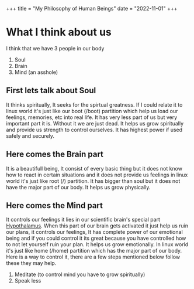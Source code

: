 +++
title = "My Philosophy of Human Beings"
date = "2022-11-01"
+++
# What I think about us
I think that we have 3 people in our body<br>
1. Soul
2. Brain
3. Mind (an asshole)

## First lets talk about Soul
It thinks spiritually, It seeks for the spirtual greatness. If I could relate it to linux world it's just like our boot (/boot) partition which help us load our feelings, memories, etc into real life. It has very less part of us but very important part it is. Without it we are just dead. It helps us grow spiritually and provide us strength to control ourselves. It has highest power if used safely and securely.

## Here comes the Brain part
It is a beautifull being, It consist of every basic thing but it does not know how to react in certain situations and it does not provide us feelings in linux world it's just like root (/) partition. It has bigger  than soul but it does not have the major part of our body. It helps us grow physically.

## Here comes the Mind part
It controls our feelings it lies in our scientific brain's special part <a href="https://en.wikipedia.org/wiki/Hypothalamus" target="_blank">Hypothalamus</a>. When this part of our brain gets activated it just help us ruin our plans, it controls our feelings, It has complete power of our emotional being and if you could control it its great because you have controlled how to not let yourself ruin your plan. It helps us grow emotionally. In linux world it's just like home (/home) partition which has the major part of our body.
Here is a way to control it, there are a few steps mentioned below follow these they may help.

1. Meditate (to control mind you have to grow spiritually)
2. Speak less


